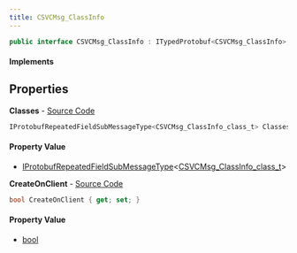 ```yaml
---
title: CSVCMsg_ClassInfo
---
```


```csharp
public interface CSVCMsg_ClassInfo : ITypedProtobuf<CSVCMsg_ClassInfo>, INativeHandle, INetMessage<CSVCMsg_ClassInfo>, IDisposable
```

#### Implements

## Properties

**Classes** - [Source Code](https://github.com/swiftly-solution/swiftlys2/blob/main/managed/src/SwiftlyS2.Generated/Protobufs/Interfaces/CSVCMsg_ClassInfo.cs#L21)

```csharp
IProtobufRepeatedFieldSubMessageType<CSVCMsg_ClassInfo_class_t> Classes { get; }
```

#### Property Value

- [IProtobufRepeatedFieldSubMessageType](/docs/api/shared/netmessages/iprotobufrepeatedfieldsubmessagetype-1)<[CSVCMsg_ClassInfo_class_t](/docs/api/shared/protobufdefinitions/csvcmsg_classinfo_class_t)>

**CreateOnClient** - [Source Code](https://github.com/swiftly-solution/swiftlys2/blob/main/managed/src/SwiftlyS2.Generated/Protobufs/Interfaces/CSVCMsg_ClassInfo.cs#L18)

```csharp
bool CreateOnClient { get; set; }
```

#### Property Value

- [bool](https://learn.microsoft.com/dotnet/api/system.boolean)

